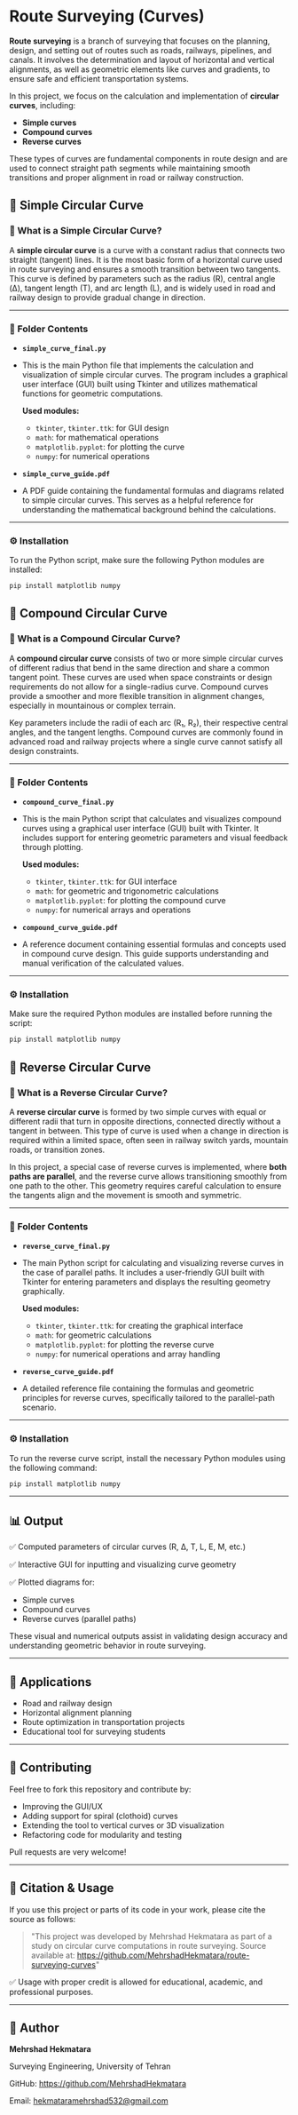 # Route Surveying (Curves)

**Route surveying** is a branch of surveying that focuses on the planning, design, and setting out of routes such as roads, railways, pipelines, and canals. It involves the determination and layout of horizontal and vertical alignments, as well as geometric elements like curves and gradients, to ensure safe and efficient transportation systems.

In this project, we focus on the calculation and implementation of **circular curves**, including:
- **Simple curves**
- **Compound curves**
- **Reverse curves**

These types of curves are fundamental components in route design and are used to connect straight path segments while maintaining smooth transitions and proper alignment in road or railway construction.

## 📁 Simple Circular Curve

### 🔷 What is a Simple Circular Curve?

A **simple circular curve** is a curve with a constant radius that connects two straight (tangent) lines. It is the most basic form of a horizontal curve used in route surveying and ensures a smooth transition between two tangents. This curve is defined by parameters such as the radius (R), central angle (Δ), tangent length (T), and arc length (L), and is widely used in road and railway design to provide gradual change in direction.

---

### 📄 Folder Contents

- **`simple_curve_final.py`**
- 
  This is the main Python file that implements the calculation and visualization of simple circular curves. The program includes a graphical user interface (GUI) built using Tkinter and utilizes mathematical functions for geometric computations.
   
  **Used modules:**
  
  - `tkinter`, `tkinter.ttk`: for GUI design
  - `math`: for mathematical operations 
  - `matplotlib.pyplot`: for plotting the curve
  - `numpy`: for numerical operations

- **`simple_curve_guide.pdf`**
- 
  A PDF guide containing the fundamental formulas and diagrams related to simple circular curves. This serves as a helpful reference for understanding the mathematical background behind the calculations.

---

### ⚙️ Installation

To run the Python script, make sure the following Python modules are installed:

```bash
pip install matplotlib numpy
```

## 📁 Compound Circular Curve

### 🔷 What is a Compound Circular Curve?

A **compound circular curve** consists of two or more simple circular curves of different radius that bend in the same direction and share a common tangent point. These curves are used when space constraints or design requirements do not allow for a single-radius curve. Compound curves provide a smoother and more flexible transition in alignment changes, especially in mountainous or complex terrain.

Key parameters include the radii of each arc (R₁, R₂), their respective central angles, and the tangent lengths. Compound curves are commonly found in advanced road and railway projects where a single curve cannot satisfy all design constraints.

---

### 📄 Folder Contents

- **`compound_curve_final.py`**
- 
  This is the main Python script that calculates and visualizes compound curves using a graphical user interface (GUI) built with Tkinter. It includes support for entering geometric parameters and visual feedback through plotting.
  
  **Used modules:**
  
  - `tkinter`, `tkinter.ttk`: for GUI interface
  - `math`: for geometric and trigonometric calculations
  - `matplotlib.pyplot`: for plotting the compound curve
  - `numpy`: for numerical arrays and operations

- **`compound_curve_guide.pdf`**
- 
  A reference document containing essential formulas and concepts used in compound curve design. This guide supports understanding and manual verification of the calculated values.

---

### ⚙️ Installation

Make sure the required Python modules are installed before running the script:

```bash
pip install matplotlib numpy
```

## 📁 Reverse Circular Curve

### 🔷 What is a Reverse Circular Curve?

A **reverse circular curve** is formed by two simple curves with equal or different radii that turn in opposite directions, connected directly without a tangent in between. This type of curve is used when a change in direction is required within a limited space, often seen in railway switch yards, mountain roads, or transition zones.

In this project, a special case of reverse curves is implemented, where **both paths are parallel**, and the reverse curve allows transitioning smoothly from one path to the other. This geometry requires careful calculation to ensure the tangents align and the movement is smooth and symmetric.

---

### 📄 Folder Contents

- **`reverse_curve_final.py`**
- 
  The main Python script for calculating and visualizing reverse curves in the case of parallel paths. It includes a user-friendly GUI built with Tkinter for entering parameters and displays the resulting geometry graphically.
  
  **Used modules:**
  
  - `tkinter`, `tkinter.ttk`: for creating the graphical interface
  - `math`: for geometric calculations
  - `matplotlib.pyplot`: for plotting the reverse curve
  - `numpy`: for numerical operations and array handling

- **`reverse_curve_guide.pdf`**
- 
  A detailed reference file containing the formulas and geometric principles for reverse curves, specifically tailored to the parallel-path scenario.

---

### ⚙️ Installation

To run the reverse curve script, install the necessary Python modules using the following command:

```bash
pip install matplotlib numpy
```

---

## 📊 Output

✅ Computed parameters of circular curves (R, Δ, T, L, E, M, etc.)

✅ Interactive GUI for inputting and visualizing curve geometry

✅ Plotted diagrams for:

- Simple curves
- Compound curves
- Reverse curves (parallel paths)

These visual and numerical outputs assist in validating design accuracy and understanding geometric behavior in route surveying.

---

## 📍 Applications

- Road and railway design
- Horizontal alignment planning
- Route optimization in transportation projects
- Educational tool for surveying students

---

## 🤝 Contributing

Feel free to fork this repository and contribute by:

- Improving the GUI/UX
- Adding support for spiral (clothoid) curves
- Extending the tool to vertical curves or 3D visualization
- Refactoring code for modularity and testing

Pull requests are very welcome!

---

## 📌 Citation & Usage

If you use this project or parts of its code in your work, please cite the source as follows:

> "This project was developed by Mehrshad Hekmatara as part of a study on circular curve computations in route surveying. Source available at: https://github.com/MehrshadHekmatara/route-surveying-curves"

✅ Usage with proper credit is allowed for educational, academic, and professional purposes.

---

## 👤 Author

**Mehrshad Hekmatara**  

Surveying Engineering, University of Tehran  

GitHub: https://github.com/MehrshadHekmatara
  
Email: hekmataramehrshad532@gmail.com
